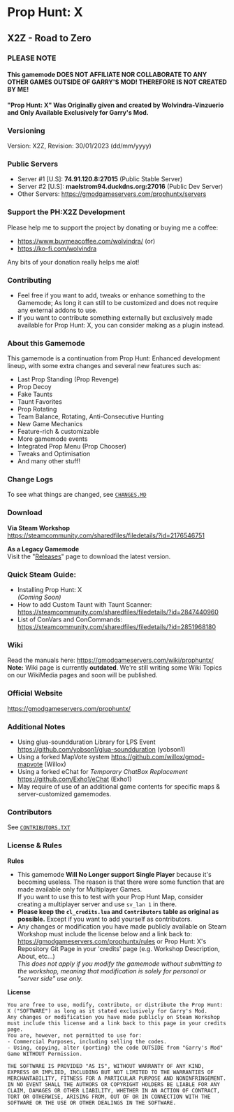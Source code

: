 # Prop Hunt: X
## X2Z - Road to Zero

### PLEASE NOTE
#### This gamemode DOES NOT AFFILIATE NOR COLLABORATE TO ANY OTHER GAMES OUTSIDE OF GARRY'S MOD! THEREFORE IS NOT CREATED BY ME!

**"Prop Hunt: X" Was Originally given and created by Wolvindra-Vinzuerio and Only Available Exclusively for Garry's Mod.**

### Versioning
Version: X2Z, Revision: 30/01/2023 (dd/mm/yyyy)

### Public Servers
- Server #1 [U.S]: **74.91.120.8:27015** (Public Stable Server)
- Server #2 [U.S]: **maelstrom94.duckdns.org:27016** (Public Dev Server)
- Other Servers: https://gmodgameservers.com/prophuntx/servers

### Support the PH:X2Z Development
Please help me to support the project by donating or buying me a coffee:

- https://www.buymeacoffee.com/wolvindra/ (or)
- https://ko-fi.com/wolvindra

Any bits of your donation really helps me alot!

### Contributing
- Feel free if you want to add, tweaks or enhance something to the Gamemode;
As long it can still to be customized and does not require any external addons to use.
- If you want to contribute something externally but exclusively made available for Prop Hunt: X, you can consider
making as a plugin instead.

### About this Gamemode
This gamemode is a continuation from Prop Hunt: Enhanced development lineup,
with some extra changes and several new features such as:

- Last Prop Standing (Prop Revenge)
- Prop Decoy
- Fake Taunts
- Taunt Favorites
- Prop Rotating
- Team Balance, Rotating, Anti-Consecutive Hunting
- New Game Mechanics
- Feature-rich & customizable
- More gamemode events
- Integrated Prop Menu (Prop Chooser)
- Tweaks and Optimisation
- And many other stuff!

### Change Logs
To see what things are changed, see [`CHANGES.MD`](/CHANGES.MD)

### Download
**Via Steam Workshop**  
https://steamcommunity.com/sharedfiles/filedetails/?id=2176546751

**As a Legacy Gamemode**  
Visit the "[Releases](https://github.com/Wolvin-NET/prophuntx/releases)" page to download the latest version.

### Quick Steam Guide:
- Installing Prop Hunt: X  
_(Coming Soon)_
- How to add Custom Taunt with Taunt Scanner:  
https://steamcommunity.com/sharedfiles/filedetails/?id=2847440960
- List of ConVars and ConCommands:  
https://steamcommunity.com/sharedfiles/filedetails/?id=2851968180

### Wiki
Read the manuals here: https://gmodgameservers.com/wiki/prophuntx/  
**Note:** Wiki page is currently **outdated**. We're still writing some Wiki Topics on our WikiMedia pages and soon will be published.

### Official Website
https://gmodgameservers.com/prophuntx/

### Additional Notes
- Using glua-soundduration Library for LPS Event
https://github.com/yobson1/glua-soundduration (yobson1)
- Using a forked MapVote system
https://github.com/willox/gmod-mapvote (Willox)
- Using a forked eChat for _Temporary ChatBox Replacement_
https://github.com/Exho1/eChat (Exho1)
- May require of use of an additional game contents for specific maps & server-customized gamemodes.

### Contributors
See [`CONTRIBUTORS.TXT`](/CONTRIBUTORS.TXT)

### License & Rules

**Rules**
- This gamemode **Will No Longer support Single Player** because it's becoming useless. The reason is that there were some function that are made available only for Multiplayer Games.  
If you want to use this to test with your Prop Hunt Map, consider creating a multiplayer server and use `sv_lan 1` in there.
- **Please keep the `cl_credits.lua` and `Contributors` table as original as possible.** Except if you want to add yourself as contributors.
- Any changes or modification you have made publicly available on Steam Workshop must include the license below and a link back to: https://gmodgameservers.com/prophuntx/rules or Prop Hunt: X's Repository Git Page
in your 'credits' page (e.g. Workshop Description, About, etc...)  
_This does not apply if you modify the gamemode without submitting to the workshop, meaning that modification is solely for personal or "server side" use only._

**License**

```
You are free to use, modify, contribute, or distribute the Prop Hunt: X ("SOFTWARE") as long as it stated exclusively for Garry's Mod.
Any changes or modification you have made publicly on Steam Workshop must include this license and a link back to this page in your credits page.
You are, however, not permitted to use for:
- Commercial Purposes, including selling the codes.
- Using, copying, alter (porting) the code OUTSIDE from "Garry's Mod" Game WITHOUT Permission.

THE SOFTWARE IS PROVIDED "AS IS", WITHOUT WARRANTY OF ANY KIND, EXPRESS OR IMPLIED, INCLUDING BUT NOT LIMITED TO THE WARRANTIES OF MERCHANTABILITY, FITNESS FOR A PARTICULAR PURPOSE AND NONINFRINGEMENT.
IN NO EVENT SHALL THE AUTHORS OR COPYRIGHT HOLDERS BE LIABLE FOR ANY CLAIM, DAMAGES OR OTHER LIABILITY, WHETHER IN AN ACTION OF CONTRACT, TORT OR OTHERWISE, ARISING FROM, OUT OF OR IN CONNECTION WITH THE SOFTWARE OR THE USE OR OTHER DEALINGS IN THE SOFTWARE.
```